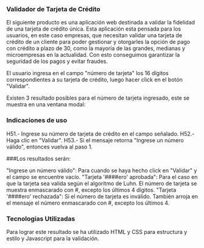 ### Validador de Tarjeta de Crédito


El siguiente producto es una aplicación web destinada a validar la fidelidad de una tarjeta de crédito única. Esta aplicación esta pensada para los usuarios, en este caso empresas, que necesitan validar una tarjeta de crédito de un cliente para poder gestionar y otorgarles la opción de pago con crédito a plazo de 30, como la mayoría de las grandes, medianas y microempresas en la actualidad. Con esto conseguimos garantizar la seguridad de los pagos y evitar fraudes.

El usuario ingresa en el campo "número de tarjeta" los 16 dígitos correspondientes a su tarjeta de crédito, luego hacer click en el botón "Validar".

Existen 3 resultado posibles para el número de tarjeta ingresado, este se muestra en una ventana modal:

### Indicaciones de uso

H51.- Ingrese su número de tarjeta de crédito en el campo señalado.
H52.- Haga clic en "Validar".
H53.- Si el mensaje retorna "Ingrese un número válido", entonces vuelva al paso 1.

###Los resultados serán:

"Ingrese un número válido": Para cuando se haya hecho click en "Validar" y el campo se encuentre vacío.
"Tarjeta '####ero' aprobada": Para el caso en que la tarjeta sea valida según el algoritmo de Luhn. El número de tarjeta se muestra enmascarado con #, excepto los últimos 4 dígitos.
"Tarjeta '####ero' rechazada": Si el número de tarjeta es inválido. También arroja en el mensaje el número enmascarado  con #, excepto los últimos 4.



### Tecnologías Utilizadas

Para lograr este resultado se ha utilizado HTML y CSS para estructura y estilo  y Javascript para la validación.

